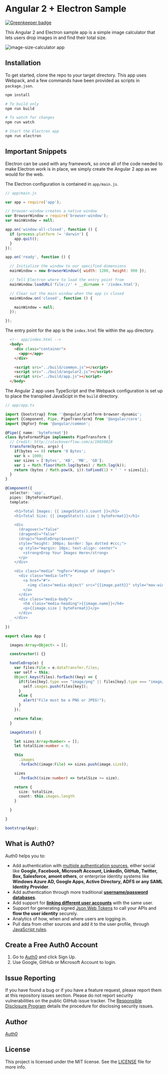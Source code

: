 # Angular 2 + Electron Sample

[![Greenkeeper badge](https://badges.greenkeeper.io/AlejandroPerezMartin/electron-angular2-test-app.svg)](https://greenkeeper.io/)

This Angular 2 and Electron sample app is a simple image calculator that lets users drop images in and find their total size.

![image-size-calculator app](https://cdn.auth0.com/blog/angular2-electron/angular2-electron-5.png)

## Installation

To get started, clone the repo to your target directory. This app uses Webpack, and a few commands have been provided as scripts in `package.json`.

```bash
npm install

# To build only
npm run build

# To watch for changes
npm run watch

# Start the Electron app
npm run electron
```

## Important Snippets

Electron can be used with any framework, so once all of the code needed to make Electron work is in place, we simply create the Angular 2 app as we would for the web.

The Electron configuration is contained in `app/main.js`.

```js
// app/main.js

var app = require('app');

// browser-window creates a native window
var BrowserWindow = require('browser-window');
var mainWindow = null;

app.on('window-all-closed', function () {
  if (process.platform != 'darwin') {
    app.quit();
  }
});

app.on('ready', function () {

  // Initialize the window to our specified dimensions
  mainWindow = new BrowserWindow({ width: 1200, height: 900 });

  // Tell Electron where to load the entry point from
  mainWindow.loadURL('file://' + __dirname + '/index.html');

  // Clear out the main window when the app is closed
  mainWindow.on('closed', function () {

    mainWindow = null;
  });

});
```

The entry point for the app is the `index.html` file within the `app` directory.

```html
  <!-- app/index.html -->
  <body>
    <div class="container">
      <app></app>
    </div>

    <script src="../build/common.js"></script>
    <script src="../build/angular2.js"></script>
    <script src="../build/app.js"></script>
  </body>
```

The Angular 2 app uses TypeScript and the Webpack configuration is set up to place the transpiled JavaScipt in the `build` directory.

```ts
// app/app.ts

import {bootstrap} from ''@angular/platform-browser-dynamic';
import {Component, Pipe, PipeTransform} from '@angular/core';
import {NgFor} from '@angular/common';

@Pipe({ name: 'byteFormat'})
class ByteFormatPipe implements PipeTransform {
  // Credit: http://stackoverflow.com/a/18650828
  transform(bytes, args) {
    if(bytes == 0) return '0 Bytes';
    var k = 1000;
    var sizes = ['Bytes', 'KB', 'MB', 'GB'];
    var i = Math.floor(Math.log(bytes) / Math.log(k));
    return (bytes / Math.pow(k, i)).toFixed(1) + ' ' + sizes[i];
  }
}

@Component({
  selector: 'app',
  pipes: [ByteFormatPipe],
  template: `

    <h1>Total Images: {{ imageStats().count }}</h1>
    <h1>Total Size: {{ imageStats().size | byteFormat}}</h1>

    <div
      (dragover)="false"
      (dragend)="false"
      (drop)="handleDrop($event)"
      style="height: 300px; border: 5px dotted #ccc;">
      <p style="margin: 10px; text-align: center">
        <strong>Drop Your Images Here</strong>
      </p>
    </div>

    <div class="media" *ngFor="#image of images">
      <div class="media-left">
        <a href="#">
          <img class="media-object" src="{{image.path}}" style="max-width:200px">
        </a>
      </div>
      <div class="media-body">
        <h4 class="media-heading">{{image.name}}</h4>
        <p>{{image.size | byteFormat}}</p>
      </div>
    </div>
  `
})

export class App {

  images:Array<Object> = [];

  constructor() {}

  handleDrop(e) {
    var files:File = e.dataTransfer.files;
    var self = this;
    Object.keys(files).forEach((key) => {
      if(files[key].type === "image/png" || files[key].type === "image/jpeg") {
        self.images.push(files[key]);
      }
      else {
        alert("File must be a PNG or JPEG!");
      }
    });

    return false;
  }

  imageStats() {

    let sizes:Array<Number> = [];
    let totalSize:number = 0;

    this
      .images
      .forEach((image:File) => sizes.push(image.size));

    sizes
      .forEach((size:number) => totalSize += size);

    return {
      size: totalSize,
      count: this.images.length
    }

  }

}

bootstrap(App);
```

## What is Auth0?

Auth0 helps you to:

* Add authentication with [multiple authentication sources](https://docs.auth0.com/identityproviders), either social like **Google, Facebook, Microsoft Account, LinkedIn, GitHub, Twitter, Box, Salesforce, amont others**, or enterprise identity systems like **Windows Azure AD, Google Apps, Active Directory, ADFS or any SAML Identity Provider**.
* Add authentication through more traditional **[username/password databases](https://docs.auth0.com/mysql-connection-tutorial)**.
* Add support for **[linking different user accounts](https://docs.auth0.com/link-accounts)** with the same user.
* Support for generating signed [Json Web Tokens](https://docs.auth0.com/jwt) to call your APIs and **flow the user identity** securely.
* Analytics of how, when and where users are logging in.
* Pull data from other sources and add it to the user profile, through [JavaScript rules](https://docs.auth0.com/rules).

## Create a Free Auth0 Account

1. Go to [Auth0](https://auth0.com) and click Sign Up.
2. Use Google, GitHub or Microsoft Account to login.

## Issue Reporting

If you have found a bug or if you have a feature request, please report them at this repository issues section. Please do not report security vulnerabilities on the public GitHub issue tracker. The [Responsible Disclosure Program](https://auth0.com/whitehat) details the procedure for disclosing security issues.

## Author

[Auth0](auth0.com)

## License

This project is licensed under the MIT license. See the [LICENSE](LICENSE) file for more info.
